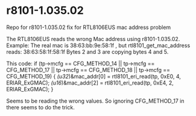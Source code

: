 # r8101-1.035.02
Repo for r8101-1.035.02 fix for RTL8106EUS mac address problem

The RTL8106EUS reads the wrong Mac address using r8101-1.035.02.
Example: The real mac is 38:63:bb:9e:58:1f , but rtl8101_get_mac_address reads: 38:63:58:1f:58:1f
Bytes 2 and 3 are copying bytes 4 and 5.

This code:
  if (tp->mcfg == CFG_METHOD_14 || tp->mcfg == CFG_METHOD_17 ||
            tp->mcfg == CFG_METHOD_18 || tp->mcfg == CFG_METHOD_19) {
                *(u32*)&mac_addr[0] = rtl8101_eri_read(tp, 0xE0, 4, ERIAR_ExGMAC);
                *(u16*)&mac_addr[2] = rtl8101_eri_read(tp, 0xE4, 2, ERIAR_ExGMAC);
        } 

Seems to be reading the wrong values.
So ignoring CFG_METHOD_17 in there seems to do the trick.
